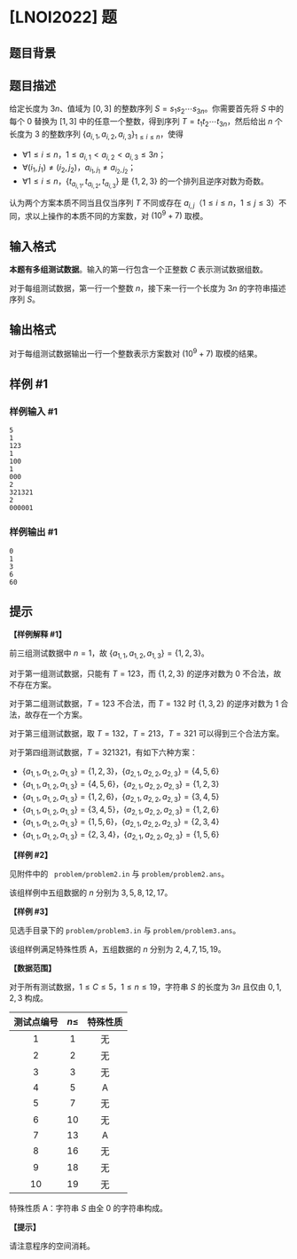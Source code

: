 # [LNOI2022] 题

## 题目背景



## 题目描述

给定长度为 $3 n$、值域为 $[0, 3]$ 的整数序列 $S = s_1 s_2 \cdots s_{3 n}$。你需要首先将 $S$ 中的每个 $0$ 替换为 $[1, 3]$ 中的任意一个整数，得到序列 $T = t_1 t_2 \cdots t_{3 n}$，然后给出 $n$ 个长度为 $3$ 的整数序列 ${\{ a_{i, 1}, a_{i, 2}, a_{i, 3} \}}_{1 \le i \le n}$，使得

- $\forall 1 \le i \le n$，$1 \le a_{i, 1} < a_{i, 2} < a_{i, 3} \le 3 n$；
- $\forall (i_1, j_1) \ne (i_2, j_2)$，$a_{i_1, j_1} \ne a_{i_2, j_2}$；
- $\forall 1 \le i \le n$，$\{ t_{a_{i, 1}}, t_{a_{i, 2}}, t_{a_{i, 3}} \}$ 是 $\{ 1, 2, 3 \}$ 的一个排列且逆序对数为奇数。

认为两个方案本质不同当且仅当序列 $T$ 不同或存在 $a_{i, j}$（$1 \le i \le n$，$1 \le j \le 3$）不同，求以上操作的本质不同的方案数，对 $({10}^9 + 7)$ 取模。

## 输入格式

**本题有多组测试数据**。输入的第一行包含一个正整数 $C$ 表示测试数据组数。

对于每组测试数据，第一行一个整数 $n$，接下来一行一个长度为 $3 n$ 的字符串描述序列 $S$。

## 输出格式

对于每组测试数据输出一行一个整数表示方案数对 $({10}^9 + 7)$ 取模的结果。

## 样例 #1

### 样例输入 #1
```
5
1
123
1
100
1
000
2
321321
2
000001
```

### 样例输出 #1

```
0
1
3
6
60
```

## 提示

**【样例解释 \#1】**

前三组测试数据中 $n = 1$，故 $\{ a_{1, 1}, a_{1, 2}, a_{1, 3} \} = \{ 1, 2, 3 \}$。

对于第一组测试数据，只能有 $T = 123$，而 $\{ 1, 2, 3 \}$ 的逆序对数为 $0$ 不合法，故不存在方案。

对于第二组测试数据，$T = 123$ 不合法，而 $T = 132$ 时 $\{ 1, 3, 2 \}$ 的逆序对数为 $1$ 合法，故存在一个方案。

对于第三组测试数据，取 $T = 132$，$T = 213$，$T = 321$ 可以得到三个合法方案。

对于第四组测试数据，$T = 321321$，有如下六种方案：

- $\{ a_{1, 1}, a_{1, 2}, a_{1, 3} \} = \{ 1, 2, 3 \}$，$\{ a_{2, 1}, a_{2, 2}, a_{2, 3} \} = \{ 4, 5, 6 \}$
- $\{ a_{1, 1}, a_{1, 2}, a_{1, 3} \} = \{ 4, 5, 6 \}$，$\{ a_{2, 1}, a_{2, 2}, a_{2, 3} \} = \{ 1, 2, 3 \}$
- $\{ a_{1, 1}, a_{1, 2}, a_{1, 3} \} = \{ 1, 2, 6 \}$，$\{ a_{2, 1}, a_{2, 2}, a_{2, 3} \} = \{ 3, 4, 5 \}$
- $\{ a_{1, 1}, a_{1, 2}, a_{1, 3} \} = \{ 3, 4, 5 \}$，$\{ a_{2, 1}, a_{2, 2}, a_{2, 3} \} = \{ 1, 2, 6 \}$
- $\{ a_{1, 1}, a_{1, 2}, a_{1, 3} \} = \{ 1, 5, 6 \}$，$\{ a_{2, 1}, a_{2, 2}, a_{2, 3} \} = \{ 2, 3, 4 \}$
- $\{ a_{1, 1}, a_{1, 2}, a_{1, 3} \} = \{ 2, 3, 4 \}$，$\{ a_{2, 1}, a_{2, 2}, a_{2, 3} \} = \{ 1, 5, 6 \}$

**【样例 \#2】**

见附件中的 ` problem/problem2.in` 与 `problem/problem2.ans`。

该组样例中五组数据的 $n$ 分别为 $3, 5, 8, 12, 17$。

**【样例 \#3】**

见选手目录下的 `problem/problem3.in` 与 `problem/problem3.ans`。

该组样例满足特殊性质 A，五组数据的 $n$ 分别为 $2, 4, 7, 15, 19$。

**【数据范围】**

对于所有测试数据，$1 \le C \le 5$，$1 \le n \le 19$，字符串 $S$ 的长度为 $3 n$ 且仅由 $0, 1, 2, 3$ 构成。

| 测试点编号 | $n \le$ | 特殊性质 |
|:-:|:-:|:-:|
| $1$ | $1$ | 无 |
| $2$ | $2$ | 无 |
| $3$ | $3$ | 无 |
| $4$ | $5$ | A |
| $5$ | $7$ | 无 |
| $6$ | $10$ | 无 |
| $7$ | $13$ | A |
| $8$ | $16$ | 无 |
| $9$ | $18$ | 无 |
| $10$ | $19$ | 无 |

特殊性质 A：字符串 $S$ 由全 $0$ 的字符串构成。

**【提示】**

请注意程序的空间消耗。
